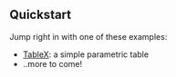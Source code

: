 ##  Quickstart

Jump right in with one of these examples:

* [TableX](/quickstart/tablex/): a simple parametric table
* ..more to come!


